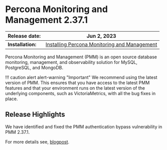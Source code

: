 # Percona Monitoring and Management 2.37.1

| **Release date:** | Jun 2, 2023                                                                                  |
| ----------------- | ----------------------------------------------------------------------------------------------- |
| **Installation:** | [Installing Percona Monitoring and Management](https://www.percona.com/software/pmm/quickstart) |

Percona Monitoring and Management (PMM) is an open source database monitoring, management, and observability solution for MySQL, PostgreSQL, and MongoDB.

!!! caution alert alert-warning "Important"
    We recommend using the latest version of PMM. This ensures that you have access to the latest PMM features and that your environment runs on the latest version of the underlying components, such as VictoriaMetrics, with all the bug fixes in place.

## Release Highlights

We have identified and fixed the PMM authentication bypass vulnerability in PMM 2.37.1. 

For more details see, [blogpost](https://docs.google.com/document/d/1DZ1VrM6bMR5EkM0YKiq317-h6wKQUHmYsCW1ja9AhPs/edit#).

